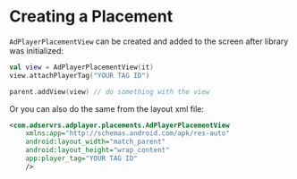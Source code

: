 # Creating a Placement

`AdPlayerPlacementView` can be created and added to the screen after library was initialized:
```kotlin
val view = AdPlayerPlacementView(it)
view.attachPlayerTag("YOUR TAG ID")

parent.addView(view) // do something with the view
```

Or you can also do the same from the layout xml file:
```xml
<com.adservrs.adplayer.placements.AdPlayerPlacementView
    xmlns:app="http://schemas.android.com/apk/res-auto"
    android:layout_width="match_parent"
    android:layout_height="wrap_content"
    app:player_tag="YOUR TAG ID"
    />
```
